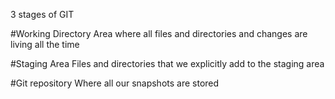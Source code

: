 3 stages of GIT

#Working Directory
Area where all files and directories and changes are living all the time

#Staging Area
Files and directories that we explicitly add to the staging area

#Git repository
Where all our snapshots are stored